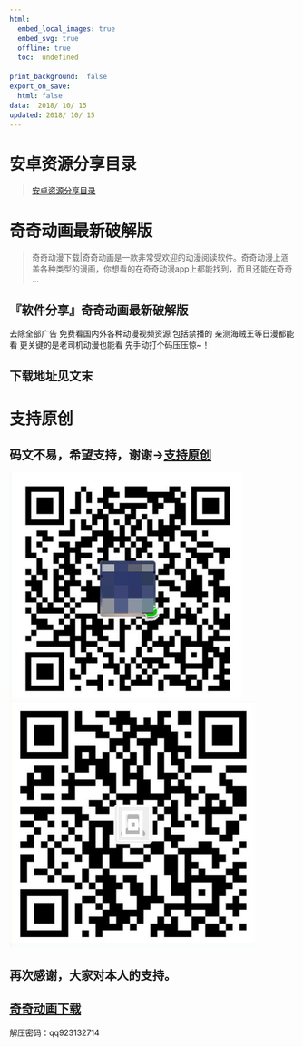 ```yaml
---
html:
  embed_local_images: true
  embed_svg: true
  offline: true
  toc:  undefined

print_background:  false
export_on_save:
  html: false
data:  2018/ 10/ 15
updated: 2018/ 10/ 15
---
```


# 安卓资源分享目录

> [安卓资源分享目录](https://blog.csdn.net/qq923132714/article/details/83059823 "安卓资源分享目录")


# 奇奇动画最新破解版

> 奇奇动漫下载|奇奇动画是一款非常受欢迎的动漫阅读软件。奇奇动漫上涵盖各种类型的漫画，你想看的在奇奇动漫app上都能找到，而且还能在奇奇 ...


## 『软件分享』奇奇动画最新破解版

 去除全部广告
 免费看国内外各种动漫视频资源
 包括禁播的
 亲测海贼王等日漫都能看
 更关键的是老司机动漫也能看
 先手动打个码压压惊~！


## 下载地址见文末

# 支持原创
## 码文不易，希望支持，谢谢->**[支持原创](http://blog.csdn.net/qq923132714/article/details/79399145)**
![微信支付](https://raw.githubusercontent.com/923132714/my_picture/master/blog/support/weixin.png)![微信支付](https://raw.githubusercontent.com/923132714/my_picture/master/blog/support/支付宝.png)
## 再次感谢，大家对本人的支持。



## [奇奇动画下载](http://u16848854.ctfile.net/fs/16848854-314733769 "奇奇动画下载")

解压密码：qq923132714
